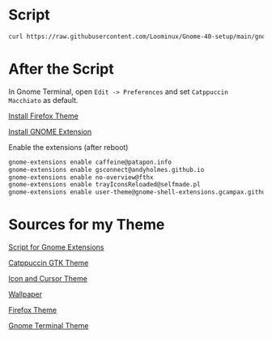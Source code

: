 # Script

```bash
curl https://raw.githubusercontent.com/Loominux/Gnome-40-setup/main/gnome-setup.sh | sh
```

# After the Script

In Gnome Terminal, open `Edit -> Preferences` and set `Catppuccin Macchiato` as default.

[Install Firefox Theme](https://color.firefox.com/?theme=XQAAAAJLBAAAAAAAAABBqYhm849SCicxcUcPX38oKRicm6da8pG5gi-DrbS7fiEFLUzDsWXWyUHMSkHZ2PpRK_LvZGTF44fp7VjbASbxkoZAmYAwEJIoRnjw8xrOTGV_TjmyI1jBzmpM9P7ysk1XcU5Vim_Fm-lEdd2D1sQPsXAfc40sve8hJpa03nVyTISrAd24KYablp9Ik9r5zzfYPqm5b72jaaDL7LGiK3A_8_HezC_JwkLTo2eTSyvHEAzjYaP2_ANMZNB0PsoaguCUqoCsu_QM0GMUFnrWqaEA2XW2NEp79U7Tg1HZEOA8fM_exc6ehgBy9fsP7j5c4lzrg2sLVwgI9RyCb6yqybE_LfIMtSk30rXK5W1qzU2cyUcSbNkv6K2Igagjprs6dl5QjsAI-tb5vqlGDVgeAGqI9rKT444A9fccc6QtURr2lsx3wDLoP8Xx9hQogPNLFORkofJ5Y1QLgxCYPrbYOP6jj9PyfAXvzVb6iMQuihwYTIqYqo2FVPf8k0HmVrAd1BsRclqrAyVtSCdGQbcwmcsccvIhpthi7CfxT0dHYhP_-dPBrw)

[Install GNOME Extension](https://extensions.gnome.org)

Enable the extensions (after reboot)
```sh
gnome-extensions enable caffeine@patapon.info
gnome-extensions enable gsconnect@andyholmes.github.io
gnome-extensions enable no-overview@fthx
gnome-extensions enable trayIconsReloaded@selfmade.pl
gnome-extensions enable user-theme@gnome-shell-extensions.gcampax.github.com
```

# Sources for my Theme

[Script for Gnome Extensions](https://github.com/brunelli/gnome-shell-extension-installer)

[Catppuccin GTK Theme](https://github.com/catppuccin/gtk)

[Icon and Cursor Theme](https://github.com/vinceliuice/Colloid-icon-theme)

[Wallpaper](https://github.com/catppuccin/wallpapers)

[Firefox Theme](https://github.com/catppuccin/firefox)

[Gnome Terminal Theme](https://github.com/catppuccin/gnome-terminal)


